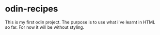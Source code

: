 # odin-recipes
This is my first odin project. The purpose is to use what i've learnt in HTML so far. For now it will be without styling.